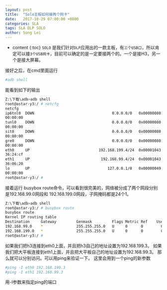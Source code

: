 ```yaml
---
layout: post
title:  "Solo主板如何接两个网卡"
date:   2017-10-29 07:00:00 +0800
categories: SLA
tags: SLA DLP SOLO 
author: Song Lei
---
```


* content
{:toc}
`SOLO` 是我们针对`DLP`应用出的一款主板，有`三个USB口`，所以肯定可以接`3个USB网卡`，目前可以确定的是一定要接两个的。一个是接H3，另一个是接大屏幕。





接好之后，在cmd里面运行
```sh
#adb shell
```
能看到如下的输出
```sh
Z:\下载\adb>adb shell
root@astar-y3:/ # netcfg
netcfg
ip6tnl0  DOWN                                   0.0.0.0/0   0x00000080 00:00:00:
00:00:00
tunl0    DOWN                                   0.0.0.0/0   0x00000080 00:00:00:
00:00:00
sit0     DOWN                                   0.0.0.0/0   0x00000080 00:00:00:
00:00:00
gre0     DOWN                                   0.0.0.0/0   0x00000080 00:00:00:
00:00:00
eth0     UP                               192.168.199.4/24  0x00001043 00:e0:4c:
36:24:cf
eth1     UP                                192.168.99.4/24  0x00001043 00:e0:4c:
36:06:20
lo       UP                                   127.0.0.1/8   0x00000049 00:00:00:
00:00:00
root@astar-y3:/ #
```
接着运行 busybox route命令，可以看到很完美的，网络被分成了两个网段分别是192.168.99.0网段和
192.168.199.0网段，子网掩码都是24个1。
```sh
Z:\下载\adb>adb shell
root@astar-y3:/ # busybox route
busybox route
Kernel IP routing table
Destination     Gateway         Genmask         Flags Metric Ref    Use Iface
192.168.99.0    *               255.255.255.0   U     0      0        0 eth1
192.168.199.0   *               255.255.255.0   U     0      0        0 eth0
root@astar-y3:/ #
```
如果我们把h3连接到eth0上面，并且把h3自己的地址设置为192.168.199.3。
如果我们把大平板连接到eth1上面，并且把大平板自己的地址设置为192.168.99.3。
那么就可以分别访问。可以用ping来验证一下。
这里会用到一个ping的新参数
```sh
#ping -I eth0 192.168.199.3
#ping -I eth1 192.168.99.3
```
用-I参数来指定ping的端口


